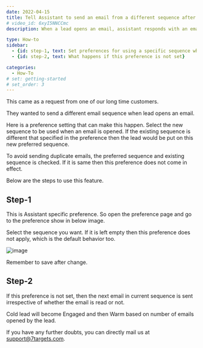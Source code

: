 ```yaml
---
date: 2022-04-15
title: Tell Assistant to send an email from a different sequence after someone opens an email
# video_id: 6xyI5NNCCmc
description: When a lead opens an email, assistant responds with an email from a different sequence selected in below settings. Thus gives an opportunity to send emails from a new sequence based whether email was opened or not. 

type: How-to
sidebar:
  - {id: step-1, text: Set preferences for using a specific sequence when an email is opened}
  - {id: step-2, text: What happens if this preference is not set}

categories:
  - How-To
# set: getting-started
# set_order: 3
---
```

This came as a request from one of our long time customers. 

They wanted to send a different email sequence when lead opens an email. 

Here is a preference setting that can make this happen. Select the new sequence to be used when an email is opened. If the existing sequence is different that specified in the preference then the lead would be put on this new preferred sequence. 

To avoid sending duplicate emails, the preferred sequence and existing sequence is checked. If it is same then this preference does not come in effect.

Below are the steps to use this feature. 

## Step-1
This is Assistant specific preference. So open the preference page and go to the preference show in below image. 

Select the sequence you want. If it is left empty then this preference does not apply, which is the default behavior too.

![image](../../images/schedule-change-on-email-open.png)

Remember to save after change. 

## Step-2
If this preference is not set, then the next email in current sequence is sent irrespective of whether the email is read or not.  

Cold lead will become Engaged and then Warm based on number of emails opened by the lead.

If you have any further doubts, you can directly mail us at support@7targets.com.

